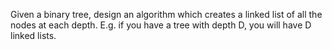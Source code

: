 Given a binary tree, design an algorithm which creates a linked list of all the nodes at each depth.
E.g. if you have a tree with depth D, you will have D linked lists.